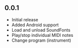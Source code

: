 ## 0.0.1

- Initial release
- Added Android support
- Load and unload SoundFonts
- Play/stop individual MIDI notes
- Change program (instrument)